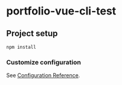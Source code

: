 # portfolio-vue-cli-test

## Project setup
```
npm install
```

### Customize configuration
See [Configuration Reference](https://cli.vuejs.org/config/).
